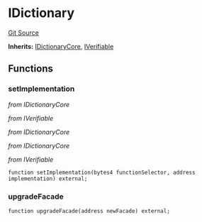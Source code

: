 # IDictionary
[Git Source](https://github.com/ecdysisxyz/ucs-contracts/blob/34536bdf106911e4f7742714a91893bacfe09985/dictionary/api-reference/interfaces/IDictionary.sol)

**Inherits:**
[IDictionaryCore](/dictionary/api-reference/interfaces/IDictionaryCore.sol/interface.IDictionaryCore), [IVerifiable](/dictionary/api-reference/interfaces/IVerifiable.sol/interface.IVerifiable)


## Functions
### setImplementation

*from IDictionaryCore*

*from IVerifiable*

*from IDictionaryCore*

*from IDictionaryCore*

*from IVerifiable*


```solidity
function setImplementation(bytes4 functionSelector, address implementation) external;
```

### upgradeFacade


```solidity
function upgradeFacade(address newFacade) external;
```

